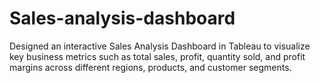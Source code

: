 # Sales-analysis-dashboard
Designed an interactive Sales Analysis Dashboard in Tableau to visualize key business metrics such as total sales, profit, quantity sold, and profit margins across different regions, products, and customer segments. 
